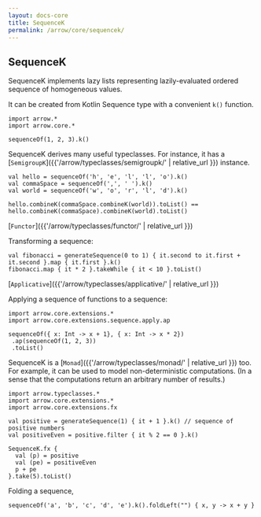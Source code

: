 ```yaml
---
layout: docs-core
title: SequenceK
permalink: /arrow/core/sequencek/
---
```


## SequenceK




SequenceK implements lazy lists representing lazily-evaluated ordered sequence of homogeneous values.

It can be created from Kotlin Sequence type with a convenient `k()` function.

```kotlin:ank
import arrow.*
import arrow.core.*

sequenceOf(1, 2, 3).k()
```

SequenceK derives many useful typeclasses. For instance, it has a [`SemigroupK`]({{'/arrow/typeclasses/semigroupk/' | relative_url }}) instance.

```kotlin:ank
val hello = sequenceOf('h', 'e', 'l', 'l', 'o').k()
val commaSpace = sequenceOf(',', ' ').k()
val world = sequenceOf('w', 'o', 'r', 'l', 'd').k()

hello.combineK(commaSpace.combineK(world)).toList() == hello.combineK(commaSpace).combineK(world).toList()
```

[`Functor`]({{'/arrow/typeclasses/functor/' | relative_url }})

Transforming a sequence:
```kotlin:ank
val fibonacci = generateSequence(0 to 1) { it.second to it.first + it.second }.map { it.first }.k()
fibonacci.map { it * 2 }.takeWhile { it < 10 }.toList()
```

[`Applicative`]({{'/arrow/typeclasses/applicative/' | relative_url }})

Applying a sequence of functions to a sequence:
```kotlin:ank
import arrow.core.extensions.*
import arrow.core.extensions.sequence.apply.ap

sequenceOf({ x: Int -> x + 1}, { x: Int -> x * 2})
 .ap(sequenceOf(1, 2, 3))
 .toList()
```

SequenceK is a [`Monad`]({{'/arrow/typeclasses/monad/' | relative_url }}) too. For example, it can be used to model non-deterministic computations. (In a sense that the computations return an arbitrary number of results.)

```kotlin:ank
import arrow.typeclasses.*
import arrow.core.extensions.*
import arrow.core.extensions.fx

val positive = generateSequence(1) { it + 1 }.k() // sequence of positive numbers
val positiveEven = positive.filter { it % 2 == 0 }.k()

SequenceK.fx {
  val (p) = positive
  val (pe) = positiveEven
  p + pe
}.take(5).toList()
```

Folding a sequence,

```kotlin:ank
sequenceOf('a', 'b', 'c', 'd', 'e').k().foldLeft("") { x, y -> x + y }
```
